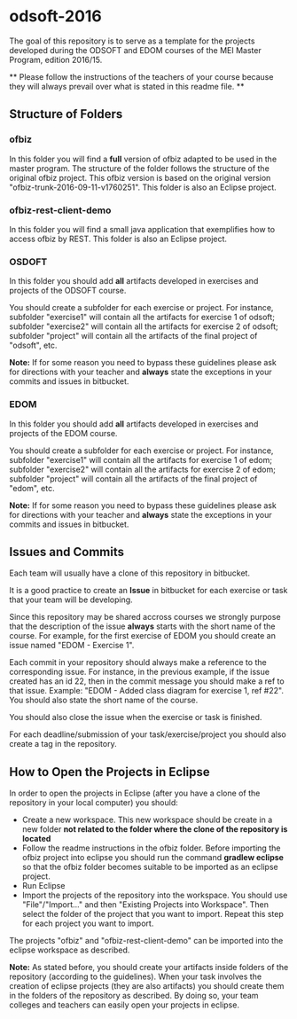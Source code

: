 # odsoft-2016

The goal of this repository is to serve as a template for the projects developed during the ODSOFT and EDOM courses of the MEI Master Program, edition 2016/15.

** Please follow the instructions of the teachers of your course because they will always prevail over what is stated in this readme file. **
  
## Structure of Folders  

### ofbiz 
In this folder you will find a **full** version of ofbiz adapted to be used in the master program. The structure of the folder follows the structure of the original ofbiz project.
This ofbiz version is based on the original version "ofbiz-trunk-2016-09-11-v1760251".
This folder is also an Eclipse project.

### ofbiz-rest-client-demo
In this folder you will find a small java application that exemplifies how to access ofbiz by REST. 
This folder is also an Eclipse project.

### OSDOFT
In this folder you should add **all** artifacts developed in exercises and projects of the ODSOFT course.

You should create a subfolder for each exercise or project. For instance, subfolder "exercise1" will contain all the artifacts for exercise 1 of odsoft; subfolder "exercise2" will contain all the artifacts for exercise 2 of odsoft; subfolder "project" will contain all the artifacts of the final project of "odsoft", etc.  

**Note:** If for some reason you need to bypass these guidelines please ask for directions with your teacher and **always** state the exceptions in your commits and issues in bitbucket.

### EDOM


In this folder you should add **all** artifacts developed in exercises and projects of the EDOM course.

You should create a subfolder for each exercise or project. For instance, subfolder "exercise1" will contain all the artifacts for exercise 1 of edom; subfolder "exercise2" will contain all the artifacts for exercise 2 of edom; subfolder "project" will contain all the artifacts of the final project of "edom", etc.  

**Note:** If for some reason you need to bypass these guidelines please ask for directions with your teacher and **always** state the exceptions in your commits and issues in bitbucket.


## Issues and Commits

Each team will usually have a clone of this repository in bitbucket.

It is a good practice to create an **Issue** in bitbucket for each exercise or task that your team will be developing.

Since this repository may be shared accross courses we strongly purpose that the description of the issue **always** starts with the short name of the course. For example, for the first exercise of EDOM you should create an issue named "EDOM - Exercise 1".

Each commit in your repository should always make a reference to the corresponding issue. For instance, in the previous example, if the issue created has an id 22, then in the commit message you should make a ref to that issue. Example: "EDOM - Added class diagram for exercise 1, ref #22". You should also state the short name of the course.

You should also close the issue when the exercise or task is finished.

For each deadline/submission of your task/exercise/project you should also create a tag in the repository.

## How to Open the Projects in Eclipse

In order to open the projects in Eclipse (after you have a clone of the repository in your local computer) you should:

* Create a new workspace. This new workspace should be create in a new folder **not related to the folder where the clone of the repository is located**
* Follow the readme instructions in the ofbiz folder. Before importing the ofbiz project into eclipse you should run the command **gradlew eclipse** so that the ofbiz folder becomes suitable to be imported as an eclipse project.
* Run Eclipse
* Import the projects of the repository into the workspace. You should use "File"/"Import..." and then "Existing Projects into Workspace". Then select the folder of the project that you want to import. Repeat this step for each project you want to import.

The projects "ofbiz" and "ofbiz-rest-client-demo" can be imported into the eclipse workspace as described.

**Note:** As stated before, you should create your artifacts inside folders of the repository (according to the guidelines). When your task involves the creation of eclipse projects (they are also artifacts) you should create them in the folders of the repository as described. By doing so, your team colleges and teachers can easily open your projects in eclipse.